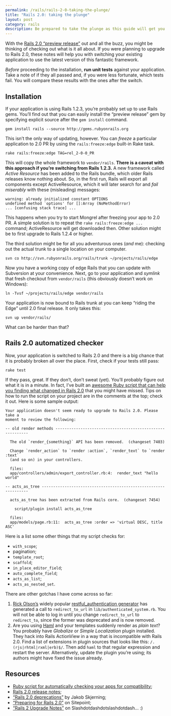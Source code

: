 ```yaml
---
permalink: /rails/rails-2-0-taking-the-plunge/
title: "Rails 2.0: taking the plunge"
layout: post
category: rails
description: Be prepared to take the plunge as this guide will get you started on upgrading your application quick and easy.
---
```


With the [Rails 2.0 “preview release”][1] out and all the buzz, you might be thinking of checking out what is it all about. If you were planning to upgrade to Rails 2.0, these notes will help you with switching your existing application to use the latest version of this fantastic framework.

_Before_ proceeding to the installation, **run unit tests** against your application. Take a note of if they all passed and, if you were less fortunate, which tests fail. You will compare these results with the ones after the switch.

## Installation

If your application is using Rails 1.2.3, you’re probably set up to use Rails gems. You’ll find out that you can easily install the “preview release” gem by specifying explicit source after the `gem install` command.

    gem install rails --source http://gems.rubyonrails.org

This isn’t the only way of updating, however. You can _freeze_ a particular application to 2.0 PR by using the `rails:freeze:edge` built-in Rake task.

    rake rails:freeze:edge TAG=rel_2-0-0_PR

This will copy the whole framework to `vendor/rails`. **There is a caveat with this approach if you’re switching from Rails 1.2.3.** A new framework called _Active Resource_ has been added to the Rails bundle, which older Rails releases know nothing about. So, in the first run, Rails will export all components except ActiveResource, which it will later search for and _fail miserably_ with these (misleading) messages:

    warning: already initialized constant OPTIONS
    undefined method `options' for []:Array (NoMethodError)
    ... [confusing stack trace] ...

This happens when you try to start Mongrel after freezing your app to 2.0 PR. A simple solution is to repeat the `rake rails:freeze:edge ...` command; ActiveResource will get downloaded then. Other solution might be to first upgrade to Rails 1.2.4 or higher.

The third solution might be for all you adventurous ones (_and_ me): checking out the actual trunk to a single location on your computer.

    svn co http://svn.rubyonrails.org/rails/trunk ~/projects/rails/edge

Now you have a working copy of edge Rails that you can update with Subversion at your convenience. Next, go to your application and _symlink_ that fresh checkout from `vendor/rails` (this obviously doesn’t work on Windows):

    ln -Tvsf ~/projects/rails/edge vendor/rails

Your application is now bound to Rails trunk at you can keep “riding the Edge” until 2.0 final release. It only takes this:

    svn up vendor/rails/

What can be harder than that?

## Rails 2.0 automatized checker

Now, your application is switched to Rails 2.0 and there is a big chance that it is probably broken all over the place. First, check if your tests still pass:

    rake test

If they pass, great. If they don’t, don’t sweat (yet). You’ll probably figure out what it is in a minute. In fact, I’ve built an [awesome Ruby script that can help you finding what changed in Rails 2.0][2] that you might have missed. Tips on how to run the script on your project are in the comments at the top; check it out. Here is some sample output:

    Your application doesn't seem ready to upgrade to Rails 2.0. Please take a
    moment to review the following:
    
    -- old render methods ----------------------------------------------------------
    
      The old `render_{something}` API has been removed.  (changeset 7403)
    
      Change `render_action` to `render :action`, `render_text` to `render :text`
      (and so on) in your controllers.
    
      files:
      app/controllers/admin/export_controller.rb:4:  render_text "hello world"
    
    -- acts_as_tree ----------------------------------------------------------------
    
      acts_as_tree has been extracted from Rails core.  (changeset 7454)
    
        script/plugin install acts_as_tree
    
      files:
      app/models/page.rb:11:  acts_as_tree :order => 'virtual DESC, title ASC'

Here is a list some other things that my script checks for:

* `with_scope`;
* pagination;
* `template_root`;
* `scaffold`;
* `in_place_editor_field`;
* `auto_complete_field`;
* `acts_as_list`;
* `acts_as_nested_set`.

There are other gotchas I have come across so far:

1. [Rick Olson’s][3] widely popular [restful_authentication generator][4] has generated a call to `redirect_to_url` in `lib/authenticated_system.rb`. You will not be able to log in until you change `redirect_to_url` to `redirect_to`, since the former was deprecated and is now removed.
2. Are you using [Haml][5] and your templates suddenly render as _plain text_? You probably have <i>Globalize</i> or <i>Simple Localization</i> plugin installed. They hack into Rails ActionView in a way that is incompatible with Rails 2.0. Find a list of extensions in plugin sources that looks like this: `/.(rjs|rhtml|rxml|erb)$/`. Then add `haml` to that regular expression and restart the server. Alternatively, update the plugin you’re using; its authors might have fixed the issue already.

## Resources

* [Ruby script for automatically checking your apps for compatibility][2];
* [Rails 2.0 release notes][6];
* [“Rails 2.0 deprecations”][7] by Jakob Skjerning;
* [“Preparing for Rails 2.0”][8] on Sitepoint;
* [“Rails 2 Upgrade Notes”][9] on Slashdotdashdotslashdotdash… :)


[1]: http://weblog.rubyonrails.com/2007/9/30/rails-2-0-0-preview-release
[2]: http://pastie.caboo.se/private/krcevozww61drdeza13e3a
[3]: http://techno-weenie.net/
[4]: http://projects.wh.techno-weenie.net/browser/plugins/restful_authentication
[5]: http://haml.hamptoncatlin.com/
[6]: http://weblog.rubyonrails.org/2007/9/30/rails-2-0-0-preview-release
[7]: http://mentalized.net/journal/2007/03/13/rails_20_deprecations/
[8]: http://www.sitepoint.com/blogs/2007/10/31/preparing-for-rails-20/
[9]: http://www.slashdotdash.net/articles/2007/12/03/rails-2-upgrade-notes